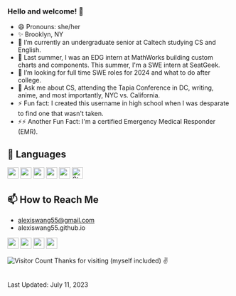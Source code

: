 ### Hello and welcome! 👋

<!--
**E-CoolPuppy/E-CoolPuppy** is a ✨ _special_ ✨ repository because its `README.md` (this file) appears on your GitHub profile.
-->

- 😄 Pronouns: she/her
- ✨ Brooklyn, NY
- 🔭 I’m currently an undergraduate senior at Caltech studying CS and English.
- 🌱 Last summer, I was an EDG intern at MathWorks building custom charts and components. This summer, I'm a SWE intern at SeatGeek.
- 🤔 I’m looking for full time SWE roles for 2024 and what to do after college.
- 💬 Ask me about CS, attending the Tapia Conference in DC, writing, anime, and most importantly, NYC vs. California.
- ⚡ Fun fact: I created this username in high school when I was desparate to find one that wasn't taken.
- ⚡⚡ Another Fun Fact: I'm a certified Emergency Medical Responder (EMR).

## 🌈 Languages
<img src="https://img.shields.io/badge/-python-orange" height=25> <img src="https://img.shields.io/badge/-MATLAB-blue" height=25> <img src="https://img.shields.io/badge/-C-brightgreen" height=25> <img src="https://img.shields.io/badge/-HTML/CSS-red" height=25> <img src="https://img.shields.io/badge/Javascript-yellow" height=25> <img alt="Static Badge" src="https://img.shields.io/badge/OCaml-brown" height=25>

## 📫 How to Reach Me
- alexiswang55@gmail.com
- alexiswang55.github.io

<!--
[<img src="https://github.com/E-CoolPuppy/E-CoolPuppy/blob/main/socials/linkedin.png?raw=true" height="40em" align="center" alt="Follow Alexis on LinkedIn" title="Follow Alexis on LinkedIn"/>](https://linkedin.com/in/alexis-wang55)
[<img src="https://raw.githubusercontent.com/E-CoolPuppy/E-CoolPuppy/80f8395c6ab5ee776abc565aa94d023f43900078/socials/twitter.svg" height="40em" align="center" alt="Follow Alexis on Twitter" title="Follow Alexis on Twitter"/>](https://twitter.com/alexiswang55)
[<img src="https://github.com/E-CoolPuppy/E-CoolPuppy/blob/main/socials/medium.png?raw=true" height="40em" align="center" alt="Follow Alexis on Medium" title="Follow Alexis on Medium"/>](https://alexiswang55.medium.com/)
-->

<p>
<a href="https://linkedin.com/in/alexis-wang55"><img src="https://img.shields.io/badge/LinkedIn-0077B5?style=for-the-badge&logo=linkedin&logoColor=white" height=25></a>
<a href="https://twitter.com/alexiswang55"><img src="https://img.shields.io/badge/twitter-%231DA1F2.svg?&style=for-the-badge&logo=twitter&logoColor=white" height=25></a> 
<a href="https://alexiswang55.medium.com/"><img src="https://img.shields.io/badge/medium-%2312100E.svg?&style=for-the-badge&logo=medium&logoColor=white" height=25></a> 
<a href="https://www.youtube.com/channel/UCqeg4UzjKcZGvvrsz_jr8tQ"><img src="https://img.shields.io/badge/-YouTube-red?&style=for-the-badge&logo=youtube&logoColor=white" height=25></a>
</p>

![Visitor Count](https://profile-counter.glitch.me/E-CoolPuppy/count.svg)
Thanks for visiting (myself included) ✌️

<br>  
Last Updated: July 11, 2023
